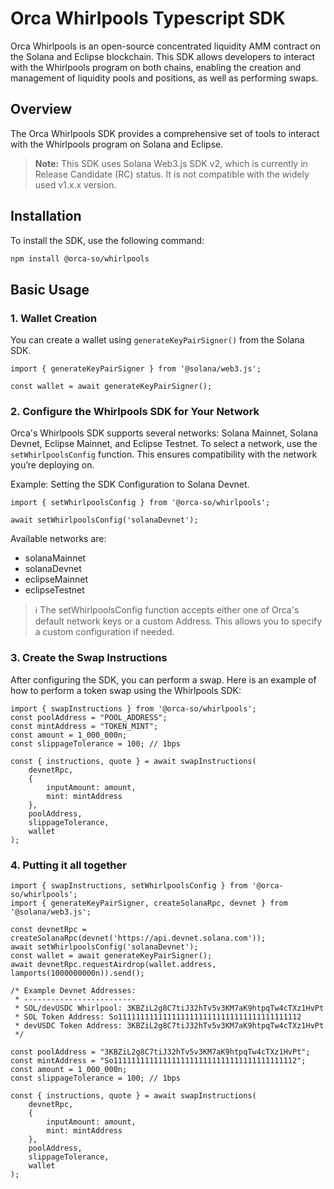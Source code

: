 # Orca Whirlpools Typescript SDK

Orca Whirlpools is an open-source concentrated liquidity AMM contract on the Solana and Eclipse blockchain. This SDK allows developers to interact with the Whirlpools program on both chains, enabling the creation and management of liquidity pools and positions, as well as performing swaps.

## Overview

The Orca Whirlpools SDK provides a comprehensive set of tools to interact with the Whirlpools program on Solana and Eclipse.

> **Note:** This SDK uses Solana Web3.js SDK v2, which is currently in Release Candidate (RC) status. It is not compatible with the widely used v1.x.x version.

## Installation

To install the SDK, use the following command:

```sh
npm install @orca-so/whirlpools
```

## Basic Usage

### 1. Wallet Creation
You can create a wallet using `generateKeyPairSigner()` from the Solana SDK.

```tsx
import { generateKeyPairSigner } from '@solana/web3.js';

const wallet = await generateKeyPairSigner();
```

### 2. Configure the Whirlpools SDK for Your Network
Orca's Whirlpools SDK supports several networks: Solana Mainnet, Solana Devnet, Eclipse Mainnet, and Eclipse Testnet. To select a network, use the `setWhirlpoolsConfig` function. This ensures compatibility with the network you’re deploying on.

Example: Setting the SDK Configuration to Solana Devnet. 
```tsx
import { setWhirlpoolsConfig } from '@orca-so/whirlpools';

await setWhirlpoolsConfig('solanaDevnet');
```

Available networks are:
- solanaMainnet
- solanaDevnet
- eclipseMainnet
- eclipseTestnet

> ℹ️ The setWhirlpoolsConfig function accepts either one of Orca's default network keys or a custom Address. This allows you to specify a custom configuration if needed.

### 3. Create the Swap Instructions
After configuring the SDK, you can perform a swap. Here is an example of how to perform a token swap using the Whirlpools SDK:

```tsx
import { swapInstructions } from '@orca-so/whirlpools';
const poolAddress = "POOL_ADDRESS";
const mintAddress = "TOKEN_MINT";
const amount = 1_000_000n;
const slippageTolerance = 100; // 1bps

const { instructions, quote } = await swapInstructions(
    devnetRpc,
    { 
        inputAmount: amount, 
        mint: mintAddress
    }, 
    poolAddress,
    slippageTolerance,
    wallet
);
```

### 4. Putting it all together
```tsx
import { swapInstructions, setWhirlpoolsConfig } from '@orca-so/whirlpools';
import { generateKeyPairSigner, createSolanaRpc, devnet } from '@solana/web3.js';

const devnetRpc = createSolanaRpc(devnet('https://api.devnet.solana.com'));
await setWhirlpoolsConfig('solanaDevnet');
const wallet = await generateKeyPairSigner();
await devnetRpc.requestAirdrop(wallet.address, lamports(1000000000n)).send();

/* Example Devnet Addresses:
 * -------------------------
 * SOL/devUSDC Whirlpool: 3KBZiL2g8C7tiJ32hTv5v3KM7aK9htpqTw4cTXz1HvPt
 * SOL Token Address: So11111111111111111111111111111111111111112
 * devUSDC Token Address: 3KBZiL2g8C7tiJ32hTv5v3KM7aK9htpqTw4cTXz1HvPt
 */

const poolAddress = "3KBZiL2g8C7tiJ32hTv5v3KM7aK9htpqTw4cTXz1HvPt";
const mintAddress = "So11111111111111111111111111111111111111112";
const amount = 1_000_000n;
const slippageTolerance = 100; // 1bps

const { instructions, quote } = await swapInstructions(
    devnetRpc,
    { 
        inputAmount: amount, 
        mint: mintAddress
    }, 
    poolAddress,
    slippageTolerance,
    wallet
);
```